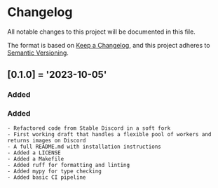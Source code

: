 # Changelog
All notable changes to this project will be documented in this file.

The format is based on [Keep a Changelog](https://keepachangelog.com/en/1.0.0/),
and this project adheres to [Semantic Versioning](https://semver.org/spec/v2.0.0.html).

## [0.1.0] = '2023-10-05'
### Added
### Added
	- Refactored code from Stable Discord in a soft fork
	- First working draft that handles a flexible pool of workers and returns images on Discord
	- A full README.md with installation instructions
	- Added a LICENSE
	- Added a Makefile
	- Added ruff for formatting and linting
    - Added mypy for type checking
    - Added basic CI pipeline
